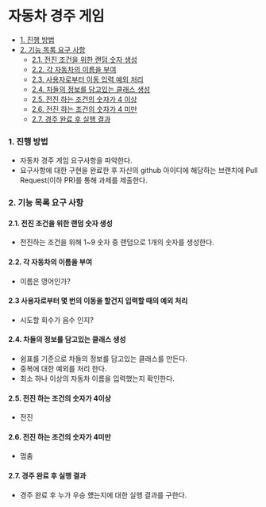 # 자동차 경주 게임

- [1. 진행 방법](#1-진행-방법)
- [2. 기능 목록 요구 사항](#2-기능-목록-요구-사항-파악)
    - [2.1. 전진 조건을 위한 랜덤 숫자 생성](#21-전진-조건을-위한-랜덤-숫자-생성)
    - [2.2. 각 자동차의 이름을 부여](#22-각-자동차의-이름을-부여)
    - [2.3. 사용자로부터 이동 입력 예외 처리](#23-사용자로부터-몇번의-이동을-할건지-입력할-때의-예외-처리)
    - [2.4. 차들의 정보를 담고있는 클래스 생성](#24-차들의-정보를-담고있는-클래스-생성)
    - [2.5. 전진 하는 조건의 숫자가 4 이상](#25-전진-하는-조건의-숫자가-4이상)
    - [2.6. 전진 하는 조건의 숫자가 4 미만](#26-전진-하는-조건의-숫자가-4미만)
    - [2.7. 경주 완료 후 실행 결과](#28-경주-완료-후-실행-결과)
    
### 1. 진행 방법
* 자동차 경주 게임 요구사항을 파악한다.
* 요구사항에 대한 구현을 완료한 후 자신의 github 아이디에 해당하는 브랜치에 Pull Request(이하 PR)를 통해 과제를 제출한다.


### 2. 기능 목록 요구 사항

#### 2.1. 전진 조건을 위한 랜덤 숫자 생성

- 전진하는 조건을 위해 1~9 숫자 중 랜덤으로 1개의 숫자를 생성한다.

#### 2.2. 각 자동차의 이름을 부여

- 이름은 영어인가?

#### 2.3  사용자로부터 몇 번의 이동을 할건지 입력할 때의 예외 처리

- 시도할 회수가 음수 인지?

#### 2.4. 차들의 정보를 담고있는 클래스 생성
 
- 쉼표를 기준으로 차들의 정보를 담고있는  클래스를 만든다.
- 중복에 대한 예외를 처리 한다.
- 최소 하나 이상의 자동차 이름을 입력했는지 확인한다.

#### 2.5. 전진 하는 조건의 숫자가 4이상 
- 전진

#### 2.6. 전진 하는 조건의 숫자가 4미만 
- 멈춤

#### 2.7. 경주 완료 후 실행 결과 
- 경주 완료 후 누가 우승 헀는지에 대한 실행 결과를 구한다.